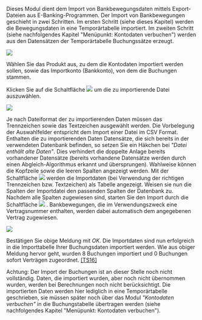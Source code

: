 Dieses Modul dient dem Import von Bankbewegungsdaten mittels Export-Dateien aus E-Banking-Programmen. Der Import von Bankbewegungen geschieht in zwei
Schritten. Im ersten Schritt (siehe dieses Kapitel) werden die Bewegungsdaten in eine Temporärtabelle importiert. Im zweiten Schritt (siehe
nachfolgendes Kapitel "Menüpunkt: Kontodaten verbuchen") werden aus den Datensätzen der Temporärtabelle Buchungssätze erzeugt.

![](http://xpecto.github.io/docs/img/img156.png)

Wählen Sie das Produkt aus, zu dem die Kontodaten importiert werden sollen, sowie das Importkonto (Bankkonto), von dem die Buchungen stammen.

Klicken Sie auf die Schaltfläche
![](http://xpecto.github.io/docs/img/img118.png)
um die zu importierende Datei auszuwählen.

![](http://xpecto.github.io/docs/img/img158.png)

Je nach Dateiformat der zu importierenden Daten müssen das Trennzeichen sowie das Textzeichen ausgewählt werden. Die Vorbelegung der
Auswahlfelder entspricht dem Import einer Datei im CSV Format. Enthalten die zu importierenden Daten Datensätze, die sich bereits in der verwendeten
Datenbank befinden, so setzen Sie ein Häkchen bei _"Datei enthält alte Daten"_. Dies verhindert die doppelte Anlage bereits
vorhandener Datensätze (bereits vorhandene Datensätze werden durch einen Abgleich-Algorithmus erkannt und übersprungen). Wahlweise
können die Kopfzeile sowie die leeren Spalten angezeigt werden. Mit der Schaltfläche
![](http://xpecto.github.io/docs/img/img160.png)
werden die Importdaten (bei Verwendung der richtigen Trennzeichen bzw. Textzeichen) als Tabelle angezeigt. Weisen sie nun die Spalten der Importdatei den
passenden Spalten der Datenbank zu. Nachdem alle Spalten zugewiesen sind, starten Sie den Import durch die Schaltfläche
![](http://xpecto.github.io/docs/img/img162.png)
. Bankbewegungen, die im Verwendungszweck eine Vertragsnummer enthalten, werden dabei automatisch dem angegebenen Vertrag zugewiesen.

![](http://xpecto.github.io/docs/img/img164.png)

Bestätigen Sie obige Meldung mit _OK_. Die Importdaten sind nun erfolgreich in die Importtabelle Ihrer Buchungsdaten importiert werden. Wie
aus obiger Meldung hervor geht, wurden 8 Buchungen importiert und 0 Buchungen sofort Verträgen zugeordnet.
[[TS16]](C:/src/EAWin/Docu/eAgentur.NET%20Handbuch/Handbuch_Neu_2.htm#_msocom_16)

Achtung: Der Import der Buchungen ist an dieser Stelle noch nicht vollständig. Daten, die importiert wurden, aber noch nicht übernommen wurden,
werden bei Berechnungen noch nicht berücksichtigt. Die importierten Daten werden hier lediglich in eine Temporärtabelle geschrieben, sie
müssen später noch über das Modul _"Kontodaten verbuchen"_ in die Buchungstabelle übertragen werden (siehe nachfolgendes
Kapitel "Menüpunkt: Kontodaten verbuchen").
